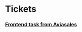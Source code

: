 # Tickets
### [Frontend task from Aviasales](https://github.com/KosyanMedia/test-tasks/tree/master/aviasales)

